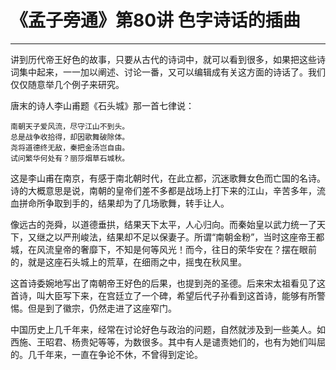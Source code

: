 # 《孟子旁通》第80讲 色字诗话的插曲

------

讲到历代帝王好色的故事，只要从古代的诗词中，就可以看到很多，如果把这些诗词集中起来，一一加以阐述、讨论一番，又可以编辑成有关这方面的诗话了。我们仅仅随意举几个例子来研究。

唐末的诗人李山甫题《石头城》那一首七律说：
```
南朝天子爱风流，尽守江山不到头。
总是战争收拾得，却因歌舞破除体。
尧将道德终无敌，秦把金汤岂自由。
试问繁华何处有？丽莎烟草石城秋。
```
这是李山甫在南京，有感于南北朝时代，在此立都，沉迷歌舞女色而亡国的名诗。诗的大概意思是说，南朝的皇帝们差不多都是战场上打下来的江山，辛苦多年，流血拼命所争取到手的，结果却为了几场歌舞，转手让人。

像远古的尧舜，以道德垂拱，结果天下太平，人心归向。而秦始皇以武力统一了天下，又继之以严刑峻法，结果却不足以保妻子。所谓“南朝金粉”，当时这座帝王都城，在风流皇帝的奢靡下，不知是何等风光！而今，往日的荣华安在？摆在眼前的，就是这座石头城上的荒草，在细雨之中，摇曳在秋风里。

这首诗委婉地写出了南朝帝王好色的后果，也提到尧的圣德。后来宋太祖看见了这首诗，叫大臣写下来，在宫廷立了一个碑，希望后代子孙看到这首诗，能够有所警惕。但是到了徽宗，仍然走进了这座窄门。

中国历史上几千年来，经常在讨论好色与政治的问题，自然就涉及到一些美人。如西施、王昭君、杨贵妃等等，为数很多。其中有人是谴责她们的，也有为她们叫屈的。几千年来，一直在争论不休，不曾得到定论。

